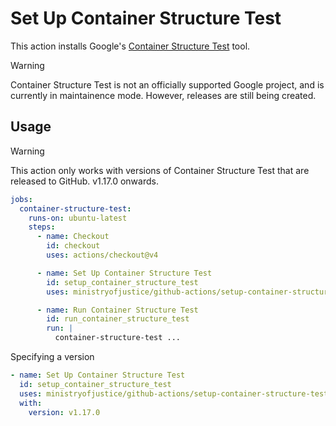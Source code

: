 # Set Up Container Structure Test

This action installs Google's [Container Structure Test](https://github.com/GoogleContainerTools/container-structure-test) tool.

> [!warning]
> Container Structure Test is not an officially supported Google project, and is currently in maintainence mode.
> However, releases are still being created.

## Usage

> [!warning]
> This action only works with versions of Container Structure Test that are released to GitHub.
> v1.17.0 onwards.

```yaml
jobs:
  container-structure-test:
    runs-on: ubuntu-latest
    steps:
      - name: Checkout
        id: checkout
        uses: actions/checkout@v4

      - name: Set Up Container Structure Test
        id: setup_container_structure_test
        uses: ministryofjustice/github-actions/setup-container-structure-test@main

      - name: Run Container Structure Test
        id: run_container_structure_test
        run: |
          container-structure-test ...
```

Specifying a version

```yaml
- name: Set Up Container Structure Test
  id: setup_container_structure_test
  uses: ministryofjustice/github-actions/setup-container-structure-test@main
  with:
    version: v1.17.0
```
